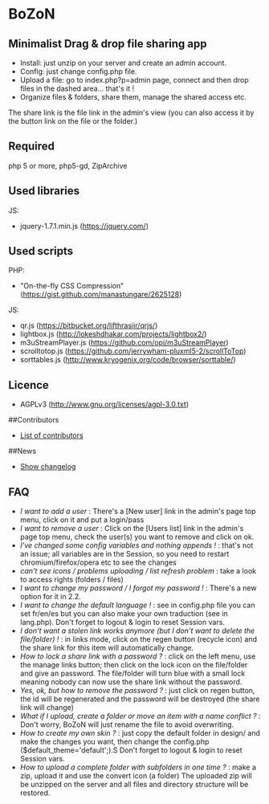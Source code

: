 # BoZoN

## Minimalist Drag & drop file sharing app

- Install: just unzip on your server and create an admin account. 
- Config: just change config.php file. 
- Upload a file: go to index.php?p=admin page, connect and then drop files in the dashed area... that's it !
- Organize files & folders, share them, manage the shared access etc.

The share link is the file link in the admin's view (you can also access it by the button link on the file or the folder.)

## Required 
php 5 or more, php5-gd, ZipArchive

## Used libraries
JS:
- jquery-1.7.1.min.js (https://jquery.com/)

## Used scripts
PHP:
- "On-the-fly CSS Compression" (https://gist.github.com/manastungare/2625128)

JS:
- qr.js (https://bitbucket.org/lifthrasiir/qrjs/)
- lightbox.js (http://lokeshdhakar.com/projects/lightbox2/)
- m3uStreamPlayer.js (https://github.com/opi/m3uStreamPlayer)
- scrolltotop.js (https://github.com/jerrywham-pluxml5-2/scrollToTop)
- sorttables.js (http://www.kryogenix.org/code/browser/sorttable/)

## Licence
- AGPLv3 (http://www.gnu.org/licenses/agpl-3.0.txt)

##Contributors
- [List of contributors](contributors.md)

##News
- [Show changelog](changelog.md)

## FAQ
- _I want to add a user_ : There's a [New user] link in the admin's page top menu, click on it and put a login/pass
- _I want to remove a user_ : Click on the [Users list] link in the admin's page top menu, check the user(s) you want to remove and click on ok.
- _I've changed some config variables and nothing appends !_ : that's not an issue; all variables are in the Session, so you need to restart chromium/firefox/opera etc to see the changes 
- _can't see icons / problems uploading / list refresh problem_ : take a look to access rights (folders / files)
- _I want to change my password / I forgot my password !_ : There's a new option for it in 2.2.
- _I want to change the default language !_ : see in config.php file you can set fr/en/es but you can also make your own traduction (see in lang.php). Don't forget to logout & login to reset Session vars.
- _I don't want a stolen link works anymore (but I don't want to delete the file/folder) !_ : in links mode, click on the regen button (recycle icon) and the share link for this item will automatically change.
- _How to lock a share link with a password ?_ : click on the left menu, use the manage links button; then click on the lock icon on the file/folder and give an password. The file/folder will turn blue with a small lock meaning nobody can now use the share link without the password.
- _Yes, ok, but how to remove the password ?_ : just click on regen button, the id will be regenerated and the password will be destroyed (the share link will change)
- _What if I upload, create a folder or move an item with a name conflict ?_ : Don't worry, BoZoN will just rename the file to avoid overwriting.
- _How to create my own skin ?_ : just copy the default folder in design/ and make the changes you want, then change the config.php ($default_theme='default';).S Don't forget to logout & login to reset Session vars.
- _How to upload a complete folder with subfolders in one time ?_ : make a zip, upload it and use the convert icon (a folder) The uploaded zip will be unzipped on the server and all files and directory structure will be restored.
